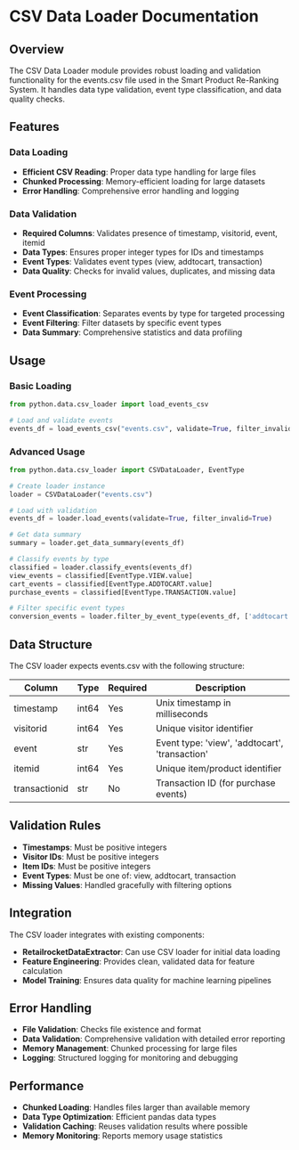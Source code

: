 # CSV Data Loader Documentation

## Overview

The CSV Data Loader module provides robust loading and validation functionality for the events.csv file used in the Smart Product Re-Ranking System. It handles data type validation, event type classification, and data quality checks.

## Features

### Data Loading
- **Efficient CSV Reading**: Proper data type handling for large files
- **Chunked Processing**: Memory-efficient loading for large datasets
- **Error Handling**: Comprehensive error handling and logging

### Data Validation
- **Required Columns**: Validates presence of timestamp, visitorid, event, itemid
- **Data Types**: Ensures proper integer types for IDs and timestamps
- **Event Types**: Validates event types (view, addtocart, transaction)
- **Data Quality**: Checks for invalid values, duplicates, and missing data

### Event Processing
- **Event Classification**: Separates events by type for targeted processing
- **Event Filtering**: Filter datasets by specific event types
- **Data Summary**: Comprehensive statistics and data profiling

## Usage

### Basic Loading
```python
from python.data.csv_loader import load_events_csv

# Load and validate events
events_df = load_events_csv("events.csv", validate=True, filter_invalid=True)
```

### Advanced Usage
```python
from python.data.csv_loader import CSVDataLoader, EventType

# Create loader instance
loader = CSVDataLoader("events.csv")

# Load with validation
events_df = loader.load_events(validate=True, filter_invalid=True)

# Get data summary
summary = loader.get_data_summary(events_df)

# Classify events by type
classified = loader.classify_events(events_df)
view_events = classified[EventType.VIEW.value]
cart_events = classified[EventType.ADDTOCART.value]
purchase_events = classified[EventType.TRANSACTION.value]

# Filter specific event types
conversion_events = loader.filter_by_event_type(events_df, ['addtocart', 'transaction'])
```

## Data Structure

The CSV loader expects events.csv with the following structure:

| Column | Type | Required | Description |
|--------|------|----------|-------------|
| timestamp | int64 | Yes | Unix timestamp in milliseconds |
| visitorid | int64 | Yes | Unique visitor identifier |
| event | str | Yes | Event type: 'view', 'addtocart', 'transaction' |
| itemid | int64 | Yes | Unique item/product identifier |
| transactionid | str | No | Transaction ID (for purchase events) |

## Validation Rules

- **Timestamps**: Must be positive integers
- **Visitor IDs**: Must be positive integers
- **Item IDs**: Must be positive integers  
- **Event Types**: Must be one of: view, addtocart, transaction
- **Missing Values**: Handled gracefully with filtering options

## Integration

The CSV loader integrates with existing components:

- **RetailrocketDataExtractor**: Can use CSV loader for initial data loading
- **Feature Engineering**: Provides clean, validated data for feature calculation
- **Model Training**: Ensures data quality for machine learning pipelines

## Error Handling

- **File Validation**: Checks file existence and format
- **Data Validation**: Comprehensive validation with detailed error reporting
- **Memory Management**: Chunked processing for large files
- **Logging**: Structured logging for monitoring and debugging

## Performance

- **Chunked Loading**: Handles files larger than available memory
- **Data Type Optimization**: Efficient pandas data types
- **Validation Caching**: Reuses validation results where possible
- **Memory Monitoring**: Reports memory usage statistics